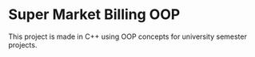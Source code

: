 # Super Market Billing OOP

This project is made in C++ using OOP concepts for university semester projects.
